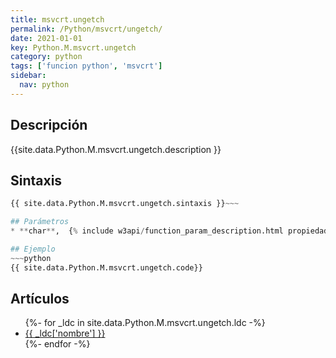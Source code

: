 ```yaml
---
title: msvcrt.ungetch
permalink: /Python/msvcrt/ungetch/
date: 2021-01-01
key: Python.M.msvcrt.ungetch
category: python
tags: ['funcion python', 'msvcrt']
sidebar: 
  nav: python
---
```


## Descripción
{{site.data.Python.M.msvcrt.ungetch.description }}

## Sintaxis
~~~python
{{ site.data.Python.M.msvcrt.ungetch.sintaxis }}~~~

## Parámetros
* **char**,  {% include w3api/function_param_description.html propiedad=site.data.Python.M.msvcrt.ungetch valor="char" %}

## Ejemplo
~~~python
{{ site.data.Python.M.msvcrt.ungetch.code}}
~~~

## Artículos
<ul>
{%- for _ldc in site.data.Python.M.msvcrt.ungetch.ldc -%}
   <li>
       <a href="{{_ldc['url'] }}">{{ _ldc['nombre'] }}</a>
   </li>
{%- endfor -%}
</ul>
